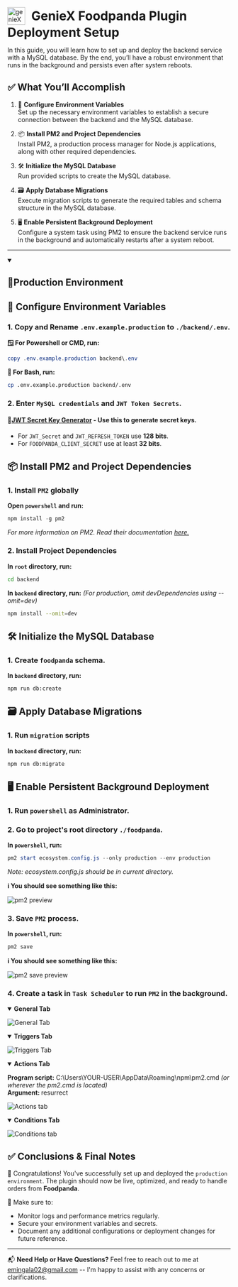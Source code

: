 
<p align="left" style="margin-left:0">
<img style="vertical-align: middle;" src="https://api.geniex.tech/assets/images/gnx_logo.png" alt="genieXLogo" height=40 />
<span style="font-size: 2em; font-weight: bold; vertical-align: middle; margin-left:10px"> GenieX Foodpanda Plugin Deployment Setup</span>
</p>
In this guide, you will learn how to set up and deploy the backend service with a MySQL database. By the end, you’ll have a robust environment that runs in the background and persists even after system reboots.

## ✅ What You’ll Accomplish

1. 🔐 **Configure Environment Variables**  
   Set up the necessary environment variables to establish a secure connection between the backend and the MySQL database.

2. 📦 **Install PM2 and Project Dependencies**  
   Install PM2, a production process manager for Node.js applications, along with other required dependencies.

3. 🛠️ **Initialize the MySQL Database**  
   Run provided scripts to create the MySQL database.

4. 🗃️ **Apply Database Migrations**  
   Execute migration scripts to generate the required tables and schema structure in the MySQL database.

5. 🖥️ **Enable Persistent Background Deployment**  
   Configure a system task using PM2 to ensure the backend service runs in the background and automatically restarts after a system reboot.

---
<details open>
<summary><h2>🚀Production Environment</h2></summary>

## 🔐 Configure Environment Variables

### 1. Copy and Rename `.env.example.production`  to `./backend/.env`.

**🪟 For Powershell or CMD, run:**
```powershell
copy .env.example.production backend\.env
``` 

**🐚 For Bash, run:**
```bash
cp .env.example.production backend/.env 
```

### 2. Enter `MySQL credentials` and `JWT Token Secrets`.
#### 🔗[JWT Secret Key Generator](https://jwtsecrets.com/#generator) - Use this to generate secret keys.
- For `JWT_Secret` and `JWT_REFRESH_TOKEN` use **128 bits**.
- For `FOODPANDA_CLIENT_SECRET` use at least **32 bits**.

## 📦 Install PM2 and Project Dependencies

### 1. Install `PM2` globally
**Open `powershell` and run:**
```powershell
npm install -g pm2
```
*For more information on PM2. Read their documentation [here.](https://pm2.io/docs/runtime/guide/installation)*

### 2. Install Project Dependencies
**In `root` directory, run:** 
```bash
cd backend
```
**In `backend` directory, run:** *(For production, omit devDependencies using --omit=dev)*
```bash
npm install --omit=dev
```

## 🛠️ Initialize the MySQL Database

### 1. Create `foodpanda` schema.

**In `backend` directory, run:**
```bash
npm run db:create
```

## 🗃️ Apply Database Migrations

### 1. Run `migration` scripts
**In `backend` directory, run:**
```bash
npm run db:migrate
```

## 🖥️ Enable Persistent Background Deployment

### 1. Run `powershell` as Administrator.


### 2. Go to project's root directory `./foodpanda`.
**In `powershell`, run:**
```powershell
pm2 start ecosystem.config.js --only production --env production
```
*Note: ecosystem.config.js should be in current directory.*

**ℹ️ You should see something like this:**

![pm2 preview](https://api.geniex.tech/assets/images/pm2-preview.png)

### 3. Save `PM2` process.
**In `powershell`, run:**
```powershell
pm2 save
```

**ℹ️ You should see something like this:**

![pm2 save preview](https://api.geniex.tech/assets/images/pm2-save-preview.png)

### 4. Create a task in `Task Scheduler` to run `PM2` in the background.

<details open><summary><b>General Tab</b></summary>

![General Tab](https://api.geniex.tech/assets/images/general-tab.png)
</details>

<details open><summary><b>Triggers Tab</b></summary>

![Triggers Tab](https://api.geniex.tech/assets/images/trigger-tab.png)
</details>

<details open><summary><b>Actions Tab</b></summary>

<b>Program script:</b> C:\Users\YOUR-USER\AppData\Roaming\npm\pm2.cmd 
<i>(or wherever the pm2.cmd is located)</i><br>
<b>Argument: </b> resurrect

![Actions tab](https://api.geniex.tech/assets/images/actions-tab.png)

</details>

<details open> <summary><b>Conditions Tab</b></summary>

![Conditions tab](https://api.geniex.tech/assets/images/conditions-tab.png)
</details>


## ✅ Conclusions & Final Notes
🎉 Congratulations! You've successfully set up and deployed the `production environment`. The plugin should now be live, optimized, and ready to handle orders from **Foodpanda**.

📌 Make sure to:
- Monitor logs and performance metrics regularly.
- Secure your environment variables and secrets.
- Document any additional configurations or deployment changes for future reference.

</details>

---

📬 **Need Help or Have Questions?**
Feel free to reach out to me at emingala02@gmail.com -- I'm happy to assist with any concerns or clarifications.

